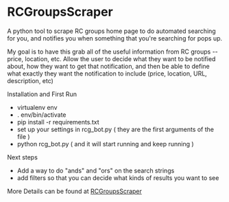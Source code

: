 # RCGroupsScraper
A python tool to scrape RC groups home page to do automated searching for you, and notifies you when something that you're searching for pops up.

My goal is to have this grab all of the useful information from RC groups -- price, location, etc. Allow the user to decide what they want to be notified about, how they want to get that notification, and then be able to define what exactly they want the notification to include (price, location, URL, description, etc)

Installation and First Run
 * virtualenv env
 * . env/bin/activate 
 * pip install -r requirements.txt
 * set up your settings in rcg_bot.py ( they are the first arguments of the file )
 * python rcg_bot.py ( and it will start running and keep running )

Next steps 
 * Add a way to do "ands" and "ors" on the search strings
 * add filters so that you can decide what kinds of results you want to see


More Details can be found at [RCGroupsScraper](http://paulnurkkala.com/rc-groups-scraper/)